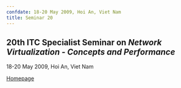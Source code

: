 ```yaml
---
confdate: 18-20 May 2009, Hoi An, Viet Nam
title: Seminar 20
---
```


## **20th ITC Specialist Seminar on _Network Virtualization - Concepts and Performance_**

18-20 May 2009, Hoi An, Viet Nam

[Homepage](http://www.itcspecialistseminar.com/)
